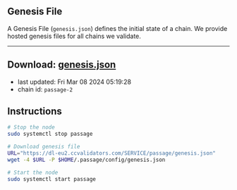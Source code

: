 ## Genesis File
A Genesis File (`genesis.json`) defines the initial state of a chain. We provide hosted genesis files for all chains we validate.

---
**Download: [genesis.json](https://dl-eu2.ccvalidators.com/SERVICE/passage/genesis.json)**
---

- last updated: Fri Mar 08 2024 05:19:28
- chain id: `passage-2`

## Instructions
```sh
# Stop the node
sudo systemctl stop passage

# Download genesis file
URL="https://dl-eu2.ccvalidators.com/SERVICE/passage/genesis.json"
wget -4 $URL -P $HOME/.passage/config/genesis.json

# Start the node
sudo systemctl start passage
```
